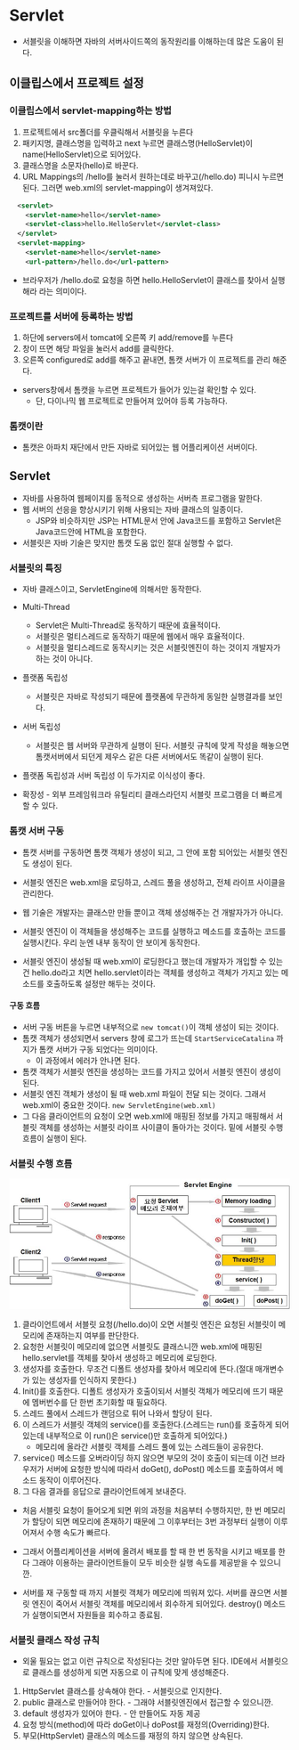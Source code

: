 # Servlet
* 서블릿을 이해하면 자바의 서버사이드쪽의 동작원리를 이해하는데 많은 도움이 된다.

## 이클립스에서 프로젝트 설정
### 이클립스에서 servlet-mapping하는 방법
  1. 프로젝트에서 src폴더를 우클릭해서 서블릿을 누른다
  2. 패키지명, 클래스명을 입력하고 next 누르면 클래스명(HelloServlet)이 name(HelloServlet)으로 되어있다.
  3. 클래스명을 소문자(hello)로 바꾼다.  
  4. URL Mappings의 /hello를 눌러서 원하는데로 바꾸고(/hello.do) 피니시 누르면 된다.
  그러면 web.xml의 servlet-mapping이 생겨져있다.
  ```xml
    <servlet>
      <servlet-name>hello</servlet-name>
      <servlet-class>hello.HelloServlet</servlet-class>
    </servlet>
    <servlet-mapping>
      <servlet-name>hello</servlet-name>
      <url-pattern>/hello.do</url-pattern>
  ```
  * 브라우저가 /hello.do로 요청을 하면 hello.HelloServlet이 클래스를 찾아서 실행해라 라는 의미이다.

### 프로젝트를 서버에 등록하는 방법
1. 하단에 servers에서 tomcat에 오른쪽 키 add/remove를 누른다
2. 창이 뜨면 해당 파일을 눌러서 add를 클릭한다.
3. 오른쪽 configured로 add를 해주고 끝내면, 톰캣 서버가 이 프로젝트를 관리 해준다.
* servers창에서 톰캣을 누르면 프로젝트가 들어가 있는걸 확인할 수 있다. 
  * 단, 다이나믹 웹 프로젝트로 만들어져 있어야 등록 가능하다.

### 톰캣이란
* 톰캣은 아파치 재단에서 만든 자바로 되어있는 웹 어플리케이션 서버이다.
## Servlet
* 자바를 사용하여 웹페이지를 동적으로 생성하는 서버측 프로그램을 말한다.
* 웹 서버의 선응을 향상시키기 위해 사용되는 자바 클래스의 일종이다.
  * JSP와 비슷하지만 JSP는 HTML문서 안에 Java코드를 포함하고 Servlet은 Java코드안에 HTML을 포함한다.
* 서블릿은 자바 기술은 맞지만 톰캣 도움 없인 절대 실행할 수 없다.

### 서블릿의 특징
* 자바 클래스이고, ServletEngine에 의해서만 동작한다.
* Multi-Thread 
   * Servlet은 Multi-Thread로 동작하기 때문에 효율적이다.
   * 서블릿은 멀티스레드로 동작하기 때문에 웹에서 매우 효율적이다.
   * 서블릿을 멀티스레드로 동작시키는 것은 서블릿엔진이 하는 것이지 개발자가 하는 것이 아니다.
   
* 플랫폼 독립성
  * 서블릿은 자바로 작성되기 때문에 플랫폼에 무관하게 동일한 실행결과를 보인다.
* 서버 독립성
  * 서블릿은 웹 서버와 무관하게 실행이 된다. 서블릿 규칙에 맞게 작성을 해놓으면 톰캣서버에서 되던게 제우스 같은 다른 서버에서도 똑같이 실행이 된다.
* 플랫폼 독립성과 서버 독립성 이 두가지로 이식성이 좋다. 
* 확장성 - 외부 프레임워크라 유틸리티 클래스라던지 서블릿 프로그램을 더 빠르게 할 수 있다.

### 톰캣 서버 구동
* 톰캣 서버를 구동하면 톰캣 객체가 생성이 되고, 그 안에 포함 되어있는 서블릿 엔진도 생성이 된다.
* 서블릿 엔진은 web.xml을 로딩하고, 스레드 풀을 생성하고, 전체 라이프 사이클을 관리한다.

* 웹 기술은 개발자는 클래스만 만들 뿐이고 객체 생성해주는 건 개발자가가 아니다.
* 서블릿 엔진이 이 객체들을 생성해주는 코드를 실행하고 메소드를 호출하는 코드를 실행시킨다. 우리 눈엔 내부 동작이 안 보이게 동작한다.
* 서블릿 엔진이 생성될 때 web.xml이 로딩한다고 했는데 개발자가 개입할 수 있는건 hello.do라고 치면 hello.servlet이라는 객체를 생성하고
객체가 가지고 있는 메소드를 호출하도록 설정만 해두는 것이다.
#### 구동 흐름
* 서버 구동 버튼을 누르면 내부적으로 `new tomcat()`이 객체 생성이 되는 것이다.
* 톰캣 객체가 생성되면서 servers 창에 로그가 뜨는데 `StartServiceCatalina` 까지가 톰캣 서버가 구동 되었다는 의미이다.
  * 이 과정에서 에러가 안나면 된다.
* 톰캣 객체가 서블릿 엔진을 생성하는 코드를 가지고 있어서 서블릿 엔진이 생성이 된다.
* 서블릿 엔진 객체가 생성이 될 때 web.xml 파일이 전달 되는 것이다. 그래서 web.xml이 중요한 것이다. `new ServletEngine(web.xml)`
* 그 다음 클라이언트의 요청이 오면 web.xml에 매핑된 정보를 가지고 매핑해서 서블릿 객체를 생성하는 서블릿 라이프 사이클이 돌아가는 것이다.
밑에 서블릿 수행 흐름이 실행이 된다.

### 서블릿 수행 흐름

![서블릿수행흐름](/Java/documents/images/서블릿수행흐름.jpg)


1. 클라이언트에서 서블릿 요청(/hello.do)이 오면 서블릿 엔진은 요청된 서블릿이 메모리에 존재하는지 여부를 판단한다.
2. 요청한 서블릿이 메모리에 없으면 서블릿도 클래스니깐 web.xml에 매핑된 hello.servlet를 객체를 찾아서 생성하고 메모리에 로딩한다.
3. 생성자를 호출한다. 무조건 디폴트 생성자를 찾아서 메모리에 뜬다.(절대 매개변수가 있는 생성자를 인식하지 못한다.)
4. Init()를 호출한다. 디폴트 생성자가 호출이되서 서블릿 객체가 메모리에 뜨기 때문에 멤버번수를 단 한번 초기화할 때 필요하다.
5. 스레드 풀에서 스레드가 랜덤으로 튀어 나와서 할당이 된다.
6. 이 스레드가 서블릿 객체의 service()를 호출한다.(스레드는 run()를 호출하게 되어있는데 내부적으로 이 run()은 service()만 호출하게 되어있다.)
   * 메모리에 올라간 서블릿 객체를 스레드 풀에 있는 스레드들이 공유한다.
7. service() 메소드를 오버라이딩 하지 않으면 부모의 것이 호출이 되는데 이건 브라우저가 서버에 요청한 방식에 따라서
doGet(), doPost() 메소드를 호출하여서 메소드 동작이 이루어진다.
8. 그 다음 결과를 응답으로 클라이언트에게 보내준다.

* 처음 서블릿 요청이 들어오게 되면 위의 과정을 처음부터 수행하지만, 한 번 메모리가 할당이 되면 메모리에 존재하기 때문에
그 이후부터는 3번 과정부터 실행이 이루어져서 수행 속도가 빠르다.
* 그래서 어플리케이션을 서버에 올려서 배포를 할 때 한 번 동작을 시키고 배포를 한다 그래야 이용하는 클라이언트들이
모두 비슷한 실행 속도를 제공받을 수 있으니깐.

* 서버를 재 구동할 때 까지 서블릿 객체가 메모리에 띄워져 있다. 서버를 끊으면 서블릿 엔진이 죽어서 서블릿 객체를 메모리에서 회수하게 되어있다.
destroy() 메소드가 실행이되면서 자원들을 회수하고 종료됨.

### 서블릿 클래스 작성 규칙
* 외울 필요는 없고 이런 규칙으로 작성된다는 것만 알아두면 된다. IDE에서 서블릿으로 클래스를 생성하게 되면 자동으로 이 규칙에 맞게 생성해준다.
 1. HttpServlet 클래스를 상속해야 한다. - 서블릿으로 인지한다.
 2. public 클래스로 만들어야 한다. - 그래야 서블릿엔진에서 접근할 수 있으니깐.
 3. default 생성자가 있어야 한다. - 안 만들어도 자동 제공
 4. 요청 방식(method)에 따라 doGet이나 doPost를 재정의(Overriding)한다.
 5. 부모(HttpServlet) 클래스의 메소드를 재정의 하지 않으면 상속된다.